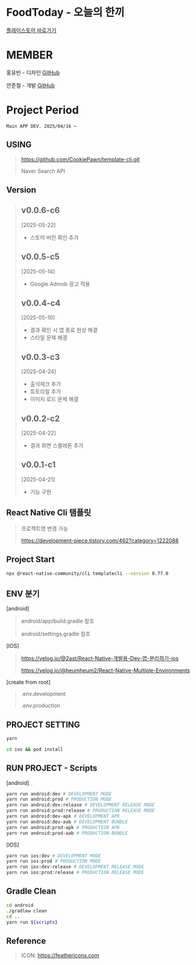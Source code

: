 # FoodToday - 오늘의 한끼

[플레이스토어 바로가기](https://play.google.com/store/apps/details?id=com.foodtoday&pcampaignid=web_share)

# MEMBER

홍유빈 - 디자인 
[GitHub](https://github.com/binihaus)
  
안준철 - 개발
[GitHub](https://github.com/CookiePawn)


# Project Period

    Main APP DEV. 2025/04/16 ~
    

## USING
> https://github.com/CookiePawn/template-cli.git
>
> Naver Search API


## Version
>## v0.0.6-c6
> [2025-05-22]
> - 스토어 버전 확인 추가
>
>## v0.0.5-c5
> [2025-05-14]
> - Google Admob 광고 적용
>
>## v0.0.4-c4
> [2025-05-10]
> - 결과 확인 시 앱 종료 현상 해결
> - 스타일 문제 해결
>
>## v0.0.3-c3
> [2025-04-24]
> - 출석체크 추가
> - 튜토리얼 추가
> - 이미지 로드 문제 해결
>
>## v0.0.2-c2
> [2025-04-22]
> - 결과 화면 스켈레톤 추가
>
>
>## v0.0.1-c1
> [2025-04-21]
> - 기능 구현



## React Native Cli 탬플릿
> 프로젝트명 변경 가능
>
> https://development-piece.tistory.com/462?category=1222088


## Project Start
```bash
npx @react-native-community/cli templatecli --version 0.77.0
```


## ENV 분기

[android]
> android/app/build.gradle 참조
> 
> android/settings.gradle 참조

[IOS]
> https://velog.io/@2ast/React-Native-개발용-Dev-앱-분리하기-ios
> 
> https://velog.io/@heumheum2/React-Native-Multiple-Environments

[create from root]
> .env.development
> 
> .env.production


## PROJECT SETTING
```bash
yarn
```
```bash
cd ios && pod install
```


## RUN PROJECT - Scripts
[android]
```bash
yarn run android:dev # DEVELOPMENT MODE
yarn run android:prod # PRODUCTION MODE
yarn run android:dev:release # DEVELOPMENT RELEASE MODE
yarn run android:prod:release # PRODUCTION RELEASE MODE
yarn run android:dev-apk # DEVELOPMENT APK
yarn run android:dev-aab # DEVELOPMENT BUNDLE
yarn run android:prod-apk # PRODUCTION APK
yarn run android:prod-aab # PRODUCTION BUNDLE
```

[IOS]
```bash
yarn run ios:dev # DEVELOPMENT MODE
yarn run ios:prod # PRODUCTION MODE
yarn run ios:dev:release # DEVELOPMENT RELEASE MODE
yarn run ios:prod:release # PRODUCTION RELEASE MODE
```


## Gradle Clean

```bash
cd android                                                                     
./gradlew clean
cd ..
yarn run ${scripts}
```


## Reference
>
> ICON: https://feathericons.com
>
